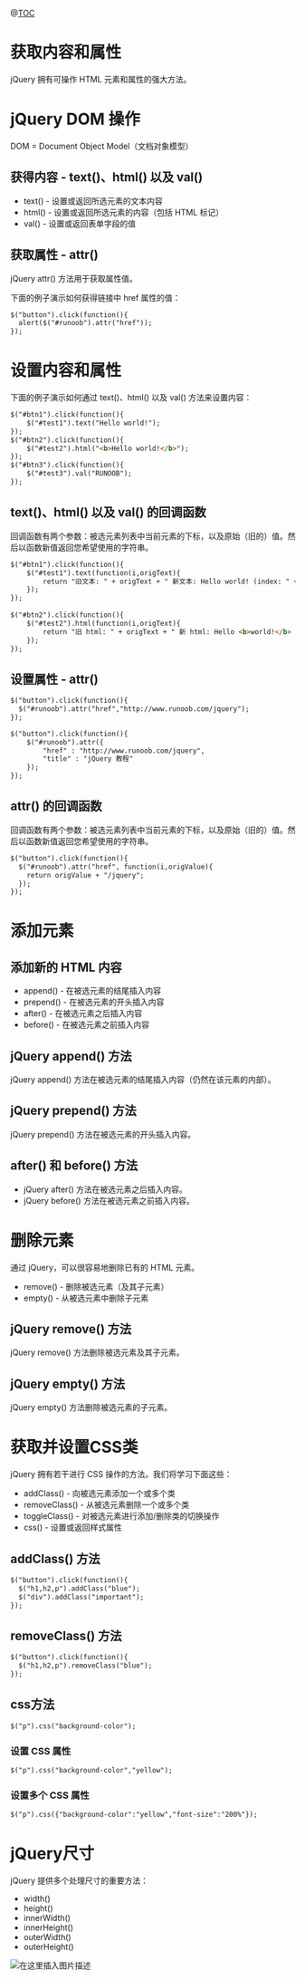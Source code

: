 ﻿@[TOC](目录)
# 获取内容和属性
jQuery 拥有可操作 HTML 元素和属性的强大方法。

# jQuery DOM 操作
DOM = Document Object Model（文档对象模型）

## 获得内容 - text()、html() 以及 val()

 - text() - 设置或返回所选元素的文本内容
 - html() - 设置或返回所选元素的内容（包括 HTML 标记）
 - val() - 设置或返回表单字段的值

## 获取属性 - attr()
jQuery attr() 方法用于获取属性值。

下面的例子演示如何获得链接中 href 属性的值：

```html
$("button").click(function(){
  alert($("#runoob").attr("href"));
});
```
# 设置内容和属性
下面的例子演示如何通过 text()、html() 以及 val() 方法来设置内容：

```html
$("#btn1").click(function(){
    $("#test1").text("Hello world!");
});
$("#btn2").click(function(){
    $("#test2").html("<b>Hello world!</b>");
});
$("#btn3").click(function(){
    $("#test3").val("RUNOOB");
});
```
## text()、html() 以及 val() 的回调函数
回调函数有两个参数：被选元素列表中当前元素的下标，以及原始（旧的）值。然后以函数新值返回您希望使用的字符串。

```html
$("#btn1").click(function(){
    $("#test1").text(function(i,origText){
        return "旧文本: " + origText + " 新文本: Hello world! (index: " + i + ")"; 
    });
});
 
$("#btn2").click(function(){
    $("#test2").html(function(i,origText){
        return "旧 html: " + origText + " 新 html: Hello <b>world!</b> (index: " + i + ")"; 
    });
});
```
## 设置属性 - attr()

```html
$("button").click(function(){
  $("#runoob").attr("href","http://www.runoob.com/jquery");
});
```

```html
$("button").click(function(){
    $("#runoob").attr({
        "href" : "http://www.runoob.com/jquery",
        "title" : "jQuery 教程"
    });
});
```
## attr() 的回调函数
回调函数有两个参数：被选元素列表中当前元素的下标，以及原始（旧的）值。然后以函数新值返回您希望使用的字符串。

```html
$("button").click(function(){
  $("#runoob").attr("href", function(i,origValue){
    return origValue + "/jquery"; 
  });
});
```
# 添加元素
## 添加新的 HTML 内容

 - append() - 在被选元素的结尾插入内容
 - prepend() - 在被选元素的开头插入内容
 - after() - 在被选元素之后插入内容
 - before() - 在被选元素之前插入内容

## jQuery append() 方法
jQuery append() 方法在被选元素的结尾插入内容（仍然在该元素的内部）。

## jQuery prepend() 方法
jQuery prepend() 方法在被选元素的开头插入内容。

## after() 和 before() 方法

 - jQuery after() 方法在被选元素之后插入内容。
 - jQuery before() 方法在被选元素之前插入内容。

# 删除元素
通过 jQuery，可以很容易地删除已有的 HTML 元素。

 - remove() - 删除被选元素（及其子元素）
 - empty() - 从被选元素中删除子元素

## jQuery remove() 方法
jQuery remove() 方法删除被选元素及其子元素。

## jQuery empty() 方法
jQuery empty() 方法删除被选元素的子元素。

# 获取并设置CSS类

jQuery 拥有若干进行 CSS 操作的方法。我们将学习下面这些：

 - addClass() - 向被选元素添加一个或多个类
 - removeClass() - 从被选元素删除一个或多个类
 - toggleClass() - 对被选元素进行添加/删除类的切换操作
 - css() - 设置或返回样式属性

## addClass() 方法

```html
$("button").click(function(){
  $("h1,h2,p").addClass("blue");
  $("div").addClass("important");
});

```
## removeClass() 方法

```html
$("button").click(function(){
  $("h1,h2,p").removeClass("blue");
});
```
## css方法

```html
$("p").css("background-color");
```
### 设置 CSS 属性

```html
$("p").css("background-color","yellow");
```
### 设置多个 CSS 属性

```html
$("p").css({"background-color":"yellow","font-size":"200%"});
```
# jQuery尺寸
jQuery 提供多个处理尺寸的重要方法：

 - width()
 - height()
 - innerWidth()
 - innerHeight()
 - outerWidth()
 - outerHeight()

![在这里插入图片描述](https://img-blog.csdnimg.cn/51e290b327914a40aaf982ce94f26788.png?x-oss-process=image/watermark,type_ZHJvaWRzYW5zZmFsbGJhY2s,shadow_50,text_Q1NETiBAcHVyaXR5LWdvb2Q=,size_20,color_FFFFFF,t_70,g_se,x_16)

